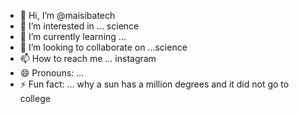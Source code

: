- 👋 Hi, I’m @maisibatech
- 👀 I’m interested in ... science
- 🌱 I’m currently learning ...
- 💞️ I’m looking to collaborate on ...science
- 📫 How to reach me ... instagram
- 😄 Pronouns: ... 
- ⚡ Fun fact: ... why a sun has a million degrees and it did not go to college

<!---
maisibatech/maisibatech is a ✨ special ✨ repository because its `README.md` (this file) appears on your GitHub profile.
You can click the Preview link to take a look at your changes.
--->
